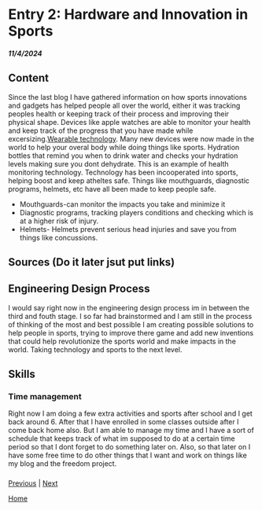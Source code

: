 # Entry 2: Hardware and Innovation in Sports
##### 11/4/2024

## Content 
Since the last blog I have gathered information on how sports innovations and gadgets has helped people all over the world, either it was tracking peoples health or keeping track of their process and improving their physical shape. Devices like apple watches are able to monitor your health and keep track of the progress that you have made while excersizing.[Wearable technology](https://www.catapult.com/blog/wearable-technology-in-sports). Many new devices were now made in the world to help your overal body while doing things like sports. Hydration bottles that remind you when to drink water and checks your hydration levels making sure you dont dehydrate. This is an example of health monitoring technology. Technology has been incooperated into sports, helping boost and keep atheltes safe. Things like mouthguards, diagnostic programs, helmets, etc have all been made to keep people safe. 
* Mouthguards-can monitor the impacts you take and minimize it
* Diagnostic programs, tracking players conditions and checking which is at a higher risk of injury.
* Helmets- Helmets prevent serious head injuries and save you from things like concussions.  

## Sources (Do it later jsut put links) 


## Engineering Design Process 
I would say right now in the engineering design process im in between the third and fouth stage. I so far had brainstormed and I am still in the process of thinking of the most and best possible I am creating possible solutions to help people in sports, trying to improve there game and add new inventions that could help revolutionize the sports world and make impacts in the world. Taking technology and sports to the next level. 

## Skills
### Time management
Right now I am doing a few extra activities and sports after school and I get back around 6. After that I have enrolled in some classes outside after I come back home also. But I am able to manage my time and I have a sort of schedule that keeps track of what im supposed to do at a certain time period so that I dont forget to do something later on. Also, so that later on I have some free time to do other things that I want and work on things like my blog and the freedom project. 

### 
[Previous](entry01.md) | [Next](entry03.md)

[Home](../README.md)
